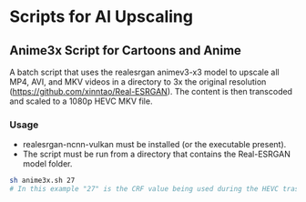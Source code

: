 # Scripts for AI Upscaling

## Anime3x Script for Cartoons and Anime
A batch script that uses the realesrgan animev3-x3 model to upscale all MP4, AVI, and MKV videos in a directory to 3x the original resolution (https://github.com/xinntao/Real-ESRGAN). The content is then transcoded and scaled to a 1080p HEVC MKV file.
### Usage
- realesrgan-ncnn-vulkan must be installed (or the executable present).
- The script must be run from a directory that contains the Real-ESRGAN model folder.
```bash
sh anime3x.sh 27
# In this example "27" is the CRF value being used during the HEVC trascode.
```
